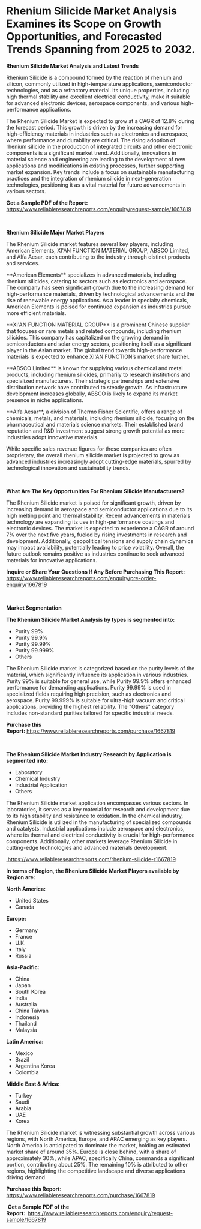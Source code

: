 <p><h1>Rhenium Silicide Market Analysis Examines its Scope on Growth Opportunities, and Forecasted Trends Spanning from 2025 to 2032.</h1></p><p><strong>Rhenium Silicide Market Analysis and Latest Trends</strong></p>
<p><p>Rhenium Silicide is a compound formed by the reaction of rhenium and silicon, commonly utilized in high-temperature applications, semiconductor technologies, and as a refractory material. Its unique properties, including high thermal stability and excellent electrical conductivity, make it suitable for advanced electronic devices, aerospace components, and various high-performance applications.</p><p>The Rhenium Silicide Market is expected to grow at a CAGR of 12.8% during the forecast period. This growth is driven by the increasing demand for high-efficiency materials in industries such as electronics and aerospace, where performance and durability are critical. The rising adoption of rhenium silicide in the production of integrated circuits and other electronic components is a significant market trend. Additionally, innovations in material science and engineering are leading to the development of new applications and modifications in existing processes, further supporting market expansion. Key trends include a focus on sustainable manufacturing practices and the integration of rhenium silicide in next-generation technologies, positioning it as a vital material for future advancements in various sectors.</p></p>
<p><strong>Get a Sample PDF of the Report:&nbsp;</strong> <a href="https://www.reliableresearchreports.com/enquiry/request-sample/1667819?utm_campaign=3129&utm_medium=2&utm_source=Github&utm_content=ia&utm_term=19042025&utm_id=rhenium-silicide">https://www.reliableresearchreports.com/enquiry/request-sample/1667819</a></p>
<p>&nbsp;</p>
<p><strong>Rhenium Silicide Major Market Players</strong></p>
<p><p>The Rhenium Silicide market features several key players, including American Elements, XI'AN FUNCTION MATERIAL GROUP, ABSCO Limited, and Alfa Aesar, each contributing to the industry through distinct products and services.</p><p>**American Elements** specializes in advanced materials, including rhenium silicides, catering to sectors such as electronics and aerospace. The company has seen significant growth due to the increasing demand for high-performance materials, driven by technological advancements and the rise of renewable energy applications. As a leader in specialty chemicals, American Elements is poised for continued expansion as industries pursue more efficient materials.</p><p>**XI'AN FUNCTION MATERIAL GROUP** is a prominent Chinese supplier that focuses on rare metals and related compounds, including rhenium silicides. This company has capitalized on the growing demand in semiconductors and solar energy sectors, positioning itself as a significant player in the Asian market. The global trend towards high-performance materials is expected to enhance XI'AN FUNCTION’s market share further.</p><p>**ABSCO Limited** is known for supplying various chemical and metal products, including rhenium silicides, primarily to research institutions and specialized manufacturers. Their strategic partnerships and extensive distribution network have contributed to steady growth. As infrastructure development increases globally, ABSCO is likely to expand its market presence in niche applications.</p><p>**Alfa Aesar**, a division of Thermo Fisher Scientific, offers a range of chemicals, metals, and materials, including rhenium silicide, focusing on the pharmaceutical and materials science markets. Their established brand reputation and R&D investment suggest strong growth potential as more industries adopt innovative materials.</p><p>While specific sales revenue figures for these companies are often proprietary, the overall rhenium silicide market is projected to grow as advanced industries increasingly adopt cutting-edge materials, spurred by technological innovation and sustainability trends.</p></p>
<p>&nbsp;</p>
<p><strong>What Are The Key Opportunities For Rhenium Silicide Manufacturers?</strong></p>
<p><p>The Rhenium Silicide market is poised for significant growth, driven by increasing demand in aerospace and semiconductor applications due to its high melting point and thermal stability. Recent advancements in materials technology are expanding its use in high-performance coatings and electronic devices. The market is expected to experience a CAGR of around 7% over the next five years, fueled by rising investments in research and development. Additionally, geopolitical tensions and supply chain dynamics may impact availability, potentially leading to price volatility. Overall, the future outlook remains positive as industries continue to seek advanced materials for innovative applications.</p></p>
<p><strong>Inquire or Share Your Questions If Any Before Purchasing This Report:</strong> <a href="https://www.reliableresearchreports.com/enquiry/pre-order-enquiry/1667819?utm_campaign=3129&utm_medium=2&utm_source=Github&utm_content=ia&utm_term=19042025&utm_id=rhenium-silicide">https://www.reliableresearchreports.com/enquiry/pre-order-enquiry/1667819</a></p>
<p>&nbsp;</p>
<p><strong>Market Segmentation</strong></p>
<p><strong>The Rhenium Silicide Market Analysis by types is segmented into:</strong></p>
<p><ul><li>Purity 99%</li><li>Purity 99.9%</li><li>Purity 99.99%</li><li>Purity 99.999%</li><li>Others</li></ul></p>
<p><p>The Rhenium Silicide market is categorized based on the purity levels of the material, which significantly influence its application in various industries. Purity 99% is suitable for general use, while Purity 99.9% offers enhanced performance for demanding applications. Purity 99.99% is used in specialized fields requiring high precision, such as electronics and aerospace. Purity 99.999% is suitable for ultra-high vacuum and critical applications, providing the highest reliability. The "Others" category includes non-standard purities tailored for specific industrial needs.</p></p>
<p><strong>Purchase this Report:&nbsp;</strong><a href="https://www.reliableresearchreports.com/purchase/1667819?utm_campaign=3129&utm_medium=2&utm_source=Github&utm_content=ia&utm_term=19042025&utm_id=rhenium-silicide">https://www.reliableresearchreports.com/purchase/1667819</a></p>
<p>&nbsp;</p>
<p><strong>The Rhenium Silicide Market Industry Research by Application is segmented into:</strong></p>
<p><ul><li>Laboratory</li><li>Chemical Industry</li><li>Industrial Application</li><li>Others</li></ul></p>
<p><p>The Rhenium Silicide market application encompasses various sectors. In laboratories, it serves as a key material for research and development due to its high stability and resistance to oxidation. In the chemical industry, Rhenium Silicide is utilized in the manufacturing of specialized compounds and catalysts. Industrial applications include aerospace and electronics, where its thermal and electrical conductivity is crucial for high-performance components. Additionally, other markets leverage Rhenium Silicide in cutting-edge technologies and advanced materials development.</p></p>
<p><a href="https://www.reliableresearchreports.com/rhenium-silicide-r1667819?utm_campaign=3129&utm_medium=2&utm_source=Github&utm_content=ia&utm_term=19042025&utm_id=rhenium-silicide">&nbsp;https://www.reliableresearchreports.com/rhenium-silicide-r1667819</a></p>
<p><strong>In terms of Region, the Rhenium Silicide Market Players available by Region are:</strong></p>
<p>
    <p> <strong> North America: </strong>
        <ul>
            <li>United States</li>
            <li>Canada</li>
        </ul>
        </p> 
    <p> <strong> Europe: </strong>
        <ul>
            <li>Germany</li>
            <li>France</li>
            <li>U.K.</li>
            <li>Italy</li>
            <li>Russia</li>
        </ul>
        </p> 
    <p> <strong> Asia-Pacific: </strong>
        <ul>
            <li>China</li>
            <li>Japan</li>
            <li>South Korea</li>
            <li>India</li>
            <li>Australia</li>
            <li>China Taiwan</li>
            <li>Indonesia</li>
            <li>Thailand</li>
            <li>Malaysia</li>
        </ul>
        </p> 
    <p> <strong> Latin America: </strong>
        <ul>
            <li>Mexico</li>
            <li>Brazil</li>
            <li>Argentina Korea</li>
            <li>Colombia</li>
        </ul>
        </p> 
    <p> <strong> Middle East & Africa: </strong>
        <ul>
            <li>Turkey</li>
            <li>Saudi</li>
            <li>Arabia</li>
            <li>UAE</li>
            <li>Korea</li>
        </ul>
    </p>
    </p>
<p><p>The Rhenium Silicide market is witnessing substantial growth across various regions, with North America, Europe, and APAC emerging as key players. North America is anticipated to dominate the market, holding an estimated market share of around 35%. Europe is close behind, with a share of approximately 30%, while APAC, specifically China, commands a significant portion, contributing about 25%. The remaining 10% is attributed to other regions, highlighting the competitive landscape and diverse applications driving demand.</p></p>
<p><strong>Purchase this Report: </strong><a href="https://www.reliableresearchreports.com/purchase/1667819?utm_campaign=3129&utm_medium=2&utm_source=Github&utm_content=ia&utm_term=19042025&utm_id=rhenium-silicide">https://www.reliableresearchreports.com/purchase/1667819</a></p>
<p>&nbsp;<strong>Get a Sample PDF of the Report:&nbsp;&nbsp;</strong><a href="https://www.reliableresearchreports.com/enquiry/request-sample/1667819?utm_campaign=3129&utm_medium=2&utm_source=Github&utm_content=ia&utm_term=19042025&utm_id=rhenium-silicide">https://www.reliableresearchreports.com/enquiry/request-sample/1667819</a></p>
<p><strong></strong></p>
<p><p></p><p></p><p></p></p>